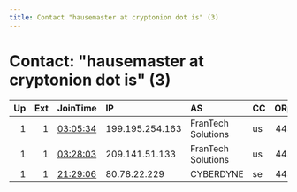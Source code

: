 ```yaml
---
title: Contact "hausemaster at cryptonion dot is" (3)
---
```


# Contact: "hausemaster at cryptonion dot is" (3)

|   Up |   Ext | JoinTime                                                                                            | IP              | AS                 | CC   |   ORp |   Dirp | OS    | Version   | Nickname          |   eFamMembers |
|-----:|------:|:----------------------------------------------------------------------------------------------------|:----------------|:-------------------|:-----|------:|-------:|:------|:----------|:------------------|--------------:|
|    1 |     1 | [03:05:34](https://metrics.torproject.org/rs.html#details/9C9D053F30B6EA0DBE110C6716A6F2175CB4308B) | 199.195.254.163 | FranTech Solutions | us   |   443 |     80 | Linux | 0.4.4.6   | CryptOnionExitUS  |             7 |
|    1 |     1 | [03:28:03](https://metrics.torproject.org/rs.html#details/DB177C24845F38BB11521782BDF81785D067FE2B) | 209.141.51.133  | FranTech Solutions | us   |   443 |     80 | Linux | 0.4.4.6   | CryptOnionExitUS2 |             7 |
|    1 |     1 | [21:29:06](https://metrics.torproject.org/rs.html#details/1CA92150EC582A8ECDFA4DDA5203B433313FDF85) | 80.78.22.229    | CYBERDYNE          | se   |   443 |     80 | Linux | 0.4.4.6   | CryptOnionExitSE2 |             7 |
